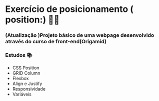 # Exercício de posicionamento ( position:)  :large_blue_circle:🎨

### (Atualização )**Projeto básico de uma webpage desenvolvido através do curso de front-end(Origamid)** 



### Estudos :books:

- CSS Position
- GRID Column
- Flexbox
- Align e Justify
- Responsividade
- Variáveis 

